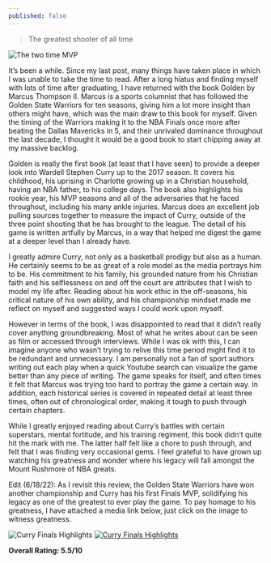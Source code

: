 ```yaml
---
published: false
---
```

> The greatest shooter of all time

![The two time MVP](http://warriorsworld.bayareaballllc1.netdna-cdn.com/wp-content/uploads/2016/05/Stephen-Curry-MVP.jpg)

It’s been a while. Since my last post, many things have taken place in which I was unable to take the time to read. After a long hiatus and finding myself with lots of time after graduating, I have returned with the book Golden by Marcus Thompson II. Marcus is a sports columnist that has followed the Golden State Warriors for ten seasons, giving him a lot more insight than others might have, which was the main draw to this book for myself. Given the timing of the Warriors making it to the NBA Finals once more after beating the Dallas Mavericks in 5, and their unrivaled dominance throughout the last decade, I thought it would be a good book to start chipping away at my massive backlog.

Golden is really the first book (at least that I have seen) to provide a deeper look into Wardell Stephen Curry up to the 2017 season. It covers his childhood, his uprising in Charlotte growing up in a Christian household, having an NBA father, to his college days. The book also highlights his rookie year, his MVP seasons and all of the adversaries that he faced throughout, including his many ankle injuries. Marcus does an excellent job pulling sources together to measure the impact of Curry, outside of the three point shooting that he has brought to the league. The detail of his game is written artfully by Marcus, in a way that helped me digest the game at a deeper level than I already have.

I greatly admire Curry, not only as a basketball prodigy but also as a human. He certainly seems to be as great of a role model as the media portrays him to be. His commitment to his family, his grounded nature from his Christian faith and his selflessness on and off the court are attributes that I wish to model my life after. Reading about his work ethic in the off-seasons, his critical nature of his own ability, and his championship mindset made me reflect on myself and suggested ways I could work upon myself.

However in terms of the book, I was disappointed to read that it didn’t really cover anything groundbreaking. Most of what he writes about can be seen as film or accessed through interviews. While I was ok with this, I can imagine anyone who wasn’t trying to relive this time period might find it to be redundant and unnecessary. I am personally not a fan of sport authors writing out each play when a quick Youtube search can visualize the game better than any piece of writing. The game speaks for itself, and often times it felt that Marcus was trying too hard to portray the game a certain way. In addition, each historical series is covered in repeated detail at least three times, often out of chronological order, making it tough to push through certain chapters.

While I greatly enjoyed reading about Curry’s battles with certain superstars, mental fortitude, and his training regiment, this book didn’t quite hit the mark with me. The latter half felt like a chore to push through, and felt that I was finding very occasional gems. I feel grateful to have grown up watching his greatness and wonder where his legacy will fall amongst the Mount Rushmore of NBA greats.

Edit (6/18/22): As I revisit this review, the Golden State Warriors have won another championship and Curry has his first Finals MVP, solidifying his legacy as one of the greatest to ever play the game. To pay homage to his greatness, I have attached a media link below, just click on the image to witness greatness.

![Curry Finals Highlights](https://www.youtube.com/watch?v=G4u82a2lwac)
[![Curry Finals Highlights](https://img.youtube.com/vi/G4u82a2lwac/0.jpg)](https://www.youtube.com/watch?v=G4u82a2lwac)

**Overall Rating: 5.5/10**
